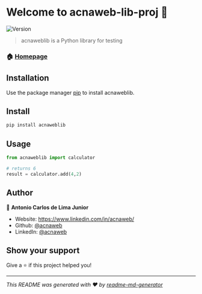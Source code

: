 # Welcome to acnaweb-lib-proj 👋
![Version](https://img.shields.io/badge/version-0.1.0-blue.svg?cacheSeconds=2592000)

> acnaweblib is a Python library for testing

### 🏠 [Homepage](https://github.com/acnaweb/acnaweb-lib)


## Installation

Use the package manager [pip](https://pip.pypa.io/en/stable/) to install acnaweblib.


## Install

```bash
pip install acnaweblib
```

## Usage

```python
from acnaweblib import calculator

# returns 6
result = calculator.add(4,2)

```

## Author

👤 **Antonio Carlos de Lima Junior**

* Website: https://www.linkedin.com/in/acnaweb/
* Github: [@acnaweb](https://github.com/acnaweb)
* LinkedIn: [@acnaweb](https://linkedin.com/in/acnaweb)

## Show your support

Give a ⭐️ if this project helped you!


***
_This README was generated with ❤️ by [readme-md-generator](https://github.com/kefranabg/readme-md-generator)_